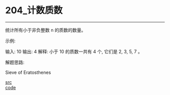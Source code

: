 # 204_计数质数
---

统计所有小于非负整数 n 的质数的数量。

示例:

输入: 10
输出: 4
解释: 小于 10 的质数一共有 4 个, 它们是 2, 3, 5, 7 。


解题思路:

Sieve of Eratosthenes

[src](https://leetcode-cn.com/problems/count-primes/) <br>
[code](code/204.c) <br>
